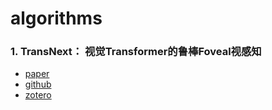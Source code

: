 # algorithms

### 1. TransNext： 视觉Transformer的鲁棒Foveal视感知

* [paper](https://arxiv.org/abs/2311.17132)
* [github](https://github.com/DaiShiResearch/TransNeXt)
* [zotero](https://www.zotero.org/watcher.shen/collections/R3VE7GAC/items/5RE2YFDA/collection)
